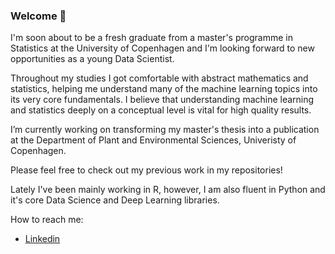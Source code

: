 ### Welcome 👋

I'm soon about to be a fresh graduate from a master's programme in Statistics at the University of Copenhagen and I'm looking forward to new opportunities as a young Data Scientist.

Throughout my studies I got comfortable with abstract mathematics and statistics, helping me understand many of the machine learning topics into its very core fundamentals. I believe that understanding machine learning and statistics deeply on a conceptual level is vital for high quality results. 

I’m currently working on transforming my master's thesis into a publication at the Department of Plant and Environmental Sciences, Univeristy of Copenhagen.

Please feel free to check out my previous work in my repositories!

Lately I've been mainly working in R, however, I am also fluent in Python and it's core Data Science and Deep Learning libraries.

How to reach me:
- [Linkedin](https://www.linkedin.com/in/david-redek/)
